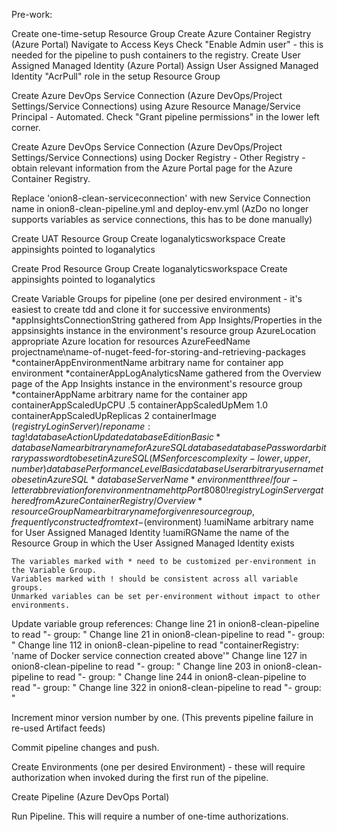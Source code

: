 Pre-work:

Create one-time-setup Resource Group
    Create Azure Container Registry (Azure Portal)
        Navigate to Access Keys
        Check "Enable Admin user" - this is needed for the pipeline to push containers to the registry.
    Create User Assigned Managed Identity (Azure Portal)
         Assign User Assigned Managed Identity "AcrPull" role in the setup Resource Group

Create Azure DevOps Service Connection (Azure DevOps/Project Settings/Service Connections) using Azure Resource Manage/Service Principal - Automated. Check "Grant pipeline permissions" in the lower left corner.

Create Azure DevOps Service Connection (Azure DevOps/Project Settings/Service Connections) using Docker Registry - Other Registry - obtain relevant information from the Azure Portal page for the Azure Container Registry.

Replace 'onion8-clean-serviceconnection' with new Service Connection name in onion8-clean-pipeline.yml and deploy-env.yml (AzDo no longer supports variables as service connections, this has to be done manually)

Create UAT Resource Group
    Create loganalyticsworkspace
    Create appinsights pointed to loganalytics

Create Prod Resource Group
    Create loganalyticsworkspace
    Create appinsights pointed to loganalytics
    
Create Variable Groups for pipeline (one per desired environment - it's easiest to create tdd and clone it for successive environments)
    *appInsightsConnectionString         gathered from App Insights/Properties in the appsinsights instance in the environment's resource group
    AzureLocation                       appropriate Azure location for resources
    AzureFeedName                       projectname\name-of-nuget-feed-for-storing-and-retrieving-packages
    *containerAppEnvironmentName        arbitrary name for container app environment
    *containerAppLogAnalyticsName       gathered from the Overview page of the App Insights instance in the environment's resource group
    *containerAppName                   arbitrary name for the container app
    containerAppScaledUpCPU             .5
    containerAppScaledUpMem             1.0
    containerAppScaledUpReplicas        2
    containerImage                      $(registryLoginServer)/reponame:tag
    !databaseAction                     Update
    databaseEdition                     Basic
    *databaseName                       arbitrary name for Azure SQL database
    databasePassword                    arbitrary password to be set in Azure SQL (MS enforces complexity - lower, upper, number)
    databasePerformanceLevel            Basic
    databaseUser                        arbitrary user name to be set in Azure SQL 
    *databaseServerName
    *environment                        three/four-letter abbreviation for environment name
    httpPort                            8080
    !registryLoginServer                gathered from Azure Container Registry/Overview
    *resourceGroupName                  arbitrary name for given resource group, frequently constructed from text-$(environment)
    !uamiName                           arbitrary name for User Assigned Managed Identity
    !uamiRGName                         the name of the Resource Group in which the User Assigned Managed Identity exists

    The variables marked with * need to be customized per-environment in the Variable Group.
    Variables marked with ! should be consistent across all variable groups.
    Unmarked variables can be set per-environment without impact to other environments.

Update variable group references:
    Change line 21 in onion8-clean-pipeline to read  "- group: <name of tdd variable group>"
    Change line 21 in onion8-clean-pipeline to read  "- group: <name of tdd variable group>"
    Change line 112 in onion8-clean-pipeline to read "containerRegistry: 'name of Docker service connection created above'"
    Change line 127 in onion8-clean-pipeline to read "- group: <name of tdd variable group>"
    Change line 203 in onion8-clean-pipeline to read "- group: <name of tdd variable group>"
    Change line 244 in onion8-clean-pipeline to read "- group: <name of uat variable group>"
    Change line 322 in onion8-clean-pipeline to read "- group: <name of prod variable group>"

Increment minor version number by one. (This prevents pipeline failure in re-used Artifact feeds)

Commit pipeline changes and push.

Create Environments (one per desired Environment) - these will require authorization when invoked during the first run of the pipeline.

Create Pipeline (Azure DevOps Portal)

Run Pipeline.  This will require a number of one-time authorizations.



